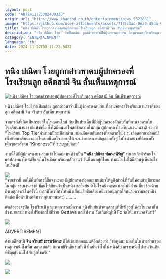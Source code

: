 ```yaml
---
layout: post
code: "ART24112703024UUJ3D"
origin_url: "https://www.khaosod.co.th/entertainment/news_9522861"
image: "https://github.com/user-attachments/assets/7f38c3ad-0ea9-45da-9b1c-a202595ce5bf"
title: "หนิง ปณิตา โวยถูกกล่าวหาตบผู้ปกครองที่โรงเรียนลูก อดีตสามี จิน ลั่นเห็นเหตุการณ์"
description: "หนิง ปณิตา โวย! ท้าเปิดกล้อง ถูกกล่าวหาว่าเป็นผู้ปกครองตบกัน ที่ลานจอดรถโรงเรียนนานาชาติของลูก อดีตสามี จิน จรินทร์ ลั่นเห็นเหตุการณ์"
category: "ENTERTAINMENT"
language: "th"
date: 2024-11-27T03:11:23.543Z
---
```


# หนิง ปณิตา โวยถูกกล่าวหาตบผู้ปกครองที่โรงเรียนลูก อดีตสามี จิน ลั่นเห็นเหตุการณ์

[![หนิง ปณิตา โวยถูกกล่าวหาตบผู้ปกครองที่โรงเรียนลูก อดีตสามี จิน ลั่นเห็นเหตุการณ์](https://www.khaosod.co.th/wpapp/uploads/2024/11/NingJin-2.jpg "หนิง ปณิตา โวยถูกกล่าวหาตบผู้ปกครองที่โรงเรียนลูก อดีตสามี จิน ลั่นเห็นเหตุการณ์")](https://www.khaosod.co.th/wpapp/uploads/2024/11/NingJin-2.jpg)

หนิง ปณิตา โวย! ท้าเปิดกล้อง ถูกกล่าวหาว่าเป็นผู้ปกครองตบกัน ที่ลานจอดรถโรงเรียนนานาชาติของลูก อดีตสามี จิน จรินทร์ ลั่นเห็นเหตุการณ์

จากกรณีที่เกิดเป็นกระแสในโรงออนไลน์ กับเป็นประเด็นที่มีมีผู้ปกครองดักตบกันที่ลานจอดรถในโรงเรียนนานาชาติแห่งหนึ่ง ซึ่งได้มีคนมาโพสต์ข้อความในกลุ่ม ผู้ปกครองโรงเรียนนานานชาติ ระบุว่า “โรงเรียน Top Tier ค่าเทอมปีละเกือบล้าน ผปค.ดักตบกันกลางที่จอดรถใน ร.ร. เลือดตกยางออก!! เพิ่งย้ายมาเรียนเจออะไรแบบนี้ตกใจ อยากให้ ร.ร.มีมาตรการเชิญออกทั้งคู่ ไม่ใช่ตัวอย่างที่ดีของทั้งเด็กๆและสังคม “Kindness” ที่ ร.ร.พูดไว้เลย”

งานนี้ได้มีผู้ปกครองบางส่วนเข้าไปคอมเมนต์ว่าเป็น **“หนิง ปณิตา พัฒนาหิรัญ”** ทำเอาเจ้าตัวร้อนใจ แคปภาพมาโพสต์ชี้แจงในโซเชียล พร้อมหลักฐานว่าวันนี้ตนอยู่ที่ไหน ทำอะไร ไม่ได้มีส่วนรู้เห็นอะไรในเรื่องนีั

![](https://www.khaosod.co.th/wpapp/uploads/2024/11/NingJin-3.png)  
“จากข่าวนี้ ขอใช้พื้นที่ตรงนี้ชี้แจงนะคะ มีผู้ปกครองส่งคอมเมนต์มาให้ดูถึงข่าวนี้ที่วันนี้ค่อนข้างมีกระแสในกลุ่ม รร.นานาชาติ มีคนไปเขียนว่าเป็นหนิง ขอยืนยันว่าไม่ใช่หนิงนะคะ และไม่มีส่วนเกี่ยวข้องด้วยถึงเหตุการณ์ในครั้งนี้ (หากมีใครที่ทำให้หนิงเสื่อมเสียชื่อเสียงหนิงขออนุญาตให้ทนายความของหนิงติดต่อเพื่อดำเนินคดีทางกฎหมายนะคะ) ……..

#กล้องวงจรปิด โรงเรียนมี และเหตุการณ์เมื่อวาน หนิงยืนยันตัวตนสถานที่ที่หนิงอยู่ได้ค่ะในเวลานั้นช่วงบ่ายสาม หนิงไปรับดอกไม้ที่ร้าน Gettava และไปงาน วันเกิดพี่ญ่าที่ Fc จัดให้แถวนวลจันทร์”

![](https://www.khaosod.co.th/wpapp/uploads/2024/11/NingJin-1.png)

ADVERTISEMENT

ด้านอดีตสามี **จิน จรินทร์ ธรรมวัฒนะ** ก็ได้เข้ามาคอมเมนต์อีกด้วยว่า “ขอพูดนะ ผมเห็นในบางส่วนของเหตุการณ์ ซึ่งเห็น ตอนจบแล้ว ผมพาณิรินขึ้นรถทันที ยืนยันว่าไม่ใช่ หนิงคับ เพราะหนิงไปงานวันเกิดพี่ธัญญ่า ผมไป รับลูกให้ครับ”

![](https://www.khaosod.co.th/wpapp/uploads/2024/11/NingJin-4.png)



![](https://www.khaosod.co.th/wpapp/uploads/2024/11/NingJin-2.png)